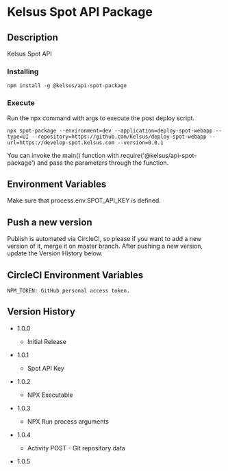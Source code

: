 # Kelsus Spot API Package

## Description
Kelsus Spot API


### Installing

```
npm install -g @kelsus/api-spot-package
```
### Execute
Run the npx command with args to execute the post deploy script.

```
npx spot-package --environment=dev --application=deploy-spot-webapp --type=UI --repository=https://github.com/Kelsus/deploy-spot-webapp --url=https://develop-spot.kelsus.com --version=0.0.1
```
You can invoke the main() function with require('@kelsus/api-spot-package') and pass the parameters through the function.

## Environment Variables
Make sure that process.env.SPOT_API_KEY is defined.
## Push a new version
Publish is automated via CircleCI, so please if you want to add a new version of it, merge it on master branch.
After pushing a new version, update the Version History below.
## CircleCI Environment Variables
```
NPM_TOKEN: GitHub personal access token.
```
## Version History
* 1.0.0
    * Initial Release

* 1.0.1
    * Spot API Key
* 1.0.2
    * NPX Executable
* 1.0.3
    * NPX Run process arguments
* 1.0.4
    * Activity POST - Git repository data
* 1.0.5